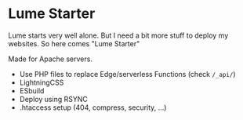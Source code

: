 # Lume Starter

Lume starts very well alone. But I need a bit more stuff to deploy my websites. So here comes "Lume Starter"

Made for Apache servers.

- Use PHP files to replace Edge/serverless Functions (check `/_api/`)
- LightningCSS
- ESbuild
- Deploy using RSYNC
- .htaccess setup (404, compress, security, ...)